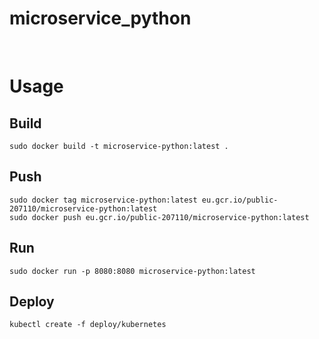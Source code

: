 # microservice_python

<br>

# Usage

## Build

```
sudo docker build -t microservice-python:latest .
```

## Push

```
sudo docker tag microservice-python:latest eu.gcr.io/public-207110/microservice-python:latest
sudo docker push eu.gcr.io/public-207110/microservice-python:latest
```

## Run

```
sudo docker run -p 8080:8080 microservice-python:latest
```

## Deploy

```
kubectl create -f deploy/kubernetes
```

